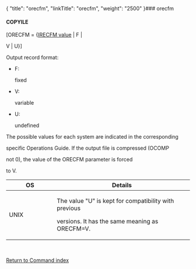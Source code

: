 {
    "title": "orecfm",
    "linkTitle": "orecfm",
    "weight": "2500"
}### <span id="orecfm"></span>orecfm

#### COPYILE

\[ORECFM = {<u>IRECFM value</u> | F |
V | U}\]

Output record format:

-   F:
    fixed
-   V:
    variable
-   U:
    undefined

The possible values for each system are indicated in the corresponding
specific Operations Guide. If the output file is compressed (OCOMP
not 0), the value of the ORECFM parameter is forced
to V.

<table data-cellspacing="0">
<thead>
<tr class="header">
<th>OS</th>
<th>Details</th>
</tr>
</thead>
<tbody>
<tr class="odd" data-valign="middle">
<td width="26%"><p>UNIX</p></td>
<td width="74%"><p>The value "U" is kept for compatibility with previous
versions. It has the same meaning as ORECFM=V.</p></td>
</tr>
</tbody>
</table>

 

[Return to Command index](../../)
